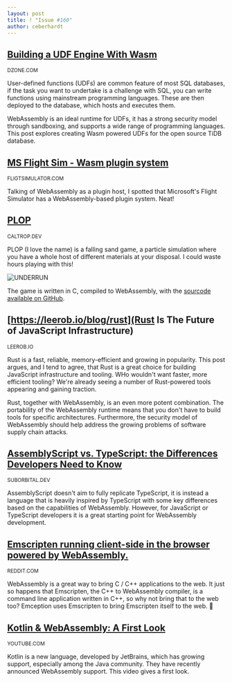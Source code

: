```yaml
---
layout: post
title: ! "Issue #160"
author: ceberhardt
---
```


## [Building a UDF Engine With Wasm](https://dzone.com/articles/how-webassembly-powers-databases-building-udf-engine)

<small>DZONE.COM</small>

User-defined functions (UDFs) are common feature of most SQL databases, if the task you want to undertake is a challenge with SQL, you can write functions using mainstream programming languages. These are then deployed to the database, which hosts and executes them.

WebAssembly is an ideal runtime for UDFs, it has a strong security model through sandboxing, and supports a wide range of programming languages. This post explores creating Wasm powered UDFs for the open source TiDB database.

## [MS Flight Sim - Wasm plugin system](https://docs.flightsimulator.com/html/Programming_Tools/WASM/WebAssembly.htm)

<small>FLIGTSIMULATOR.COM</small>

Talking of WebAssembly as a plugin host, I spotted that Microsoft's Flight Simulator has a WebAssembly-based plugin system. Neat!

## [PLOP](https://caltrop.dev/plop/)

<small>CALTROP.DEV</small>

PLOP (I love the name) is a falling sand game, a particle simulation where you have a whole host of different materials at your disposal. I could waste hours playing with this!

![UNDERRUN](https://wasmweekly.news/img/160-1.png)

The game is written in C, compiled to WebAssembly, with the [sourcode available on GitHub](https://github.com/Caltrop256/plop).

## [https://leerob.io/blog/rust](Rust Is The Future of JavaScript Infrastructure)

<small>LEEROB.IO</small>

Rust is a fast, reliable, memory-efficient and growing in popularity. This post argues, and I tend to agree, that Rust is a great choice for building JavaScript infrastructure and tooling. WHo wouldn't want faster, more efficient tooling? We're already seeing a number of Rust-powered tools appearing and gaining traction.

Rust, together with WebAssembly, is an even more potent combination. The portability of the WebAssembly runtime means that you don't have to build tools for specific architectures. Furthermore, the security model of WebAssembly should help address the growing problems of software supply chain attacks.


## [AssemblyScript vs. TypeScript: the Differences Developers Need to Know](https://blog.suborbital.dev/assemblyscript-vs-typescript)

<small>SUBORBITAL.DEV</small>

AssemblyScript doesn't aim to fully replicate TypeScript, it is instead a language that is heavily inspired by TypeScript with some key differences based on the capabilities of WebAssembly. However, for JavaScript or TypeScript developers it is a great starting point for WebAssembly development.

## [Emscripten running client-side in the browser powered by WebAssembly.](https://www.reddit.com/r/WebAssembly/comments/qn9a5j/i_made_emception_emscripten_running_clientside_in/)

<small>REDDIT.COM</small>

WebAssembly is a great way to bring C / C++ applications to the web. It just so happens that Emscripten, the C++ to WebAssembly compiler, is a command line application written in C++, so why not bring that to the web too? Emception uses Emscripten to bring Emscripten itself to the web. 🤯

## [Kotlin & WebAssembly: A First Look](https://www.youtube.com/watch?v=-pqz9sKXatw)

<small>YOUTUBE.COM</small>

Kotlin is a new language, developed by JetBrains, which has growing support, especially among the Java community. They have recently announced WebAssembly support. This video gives a first look.